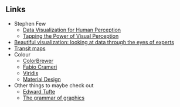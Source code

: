 ## Links

* Stephen Few
	* [Data Visualization for Human Perception](https://www.interaction-design.org/literature/book/the-encyclopedia-of-human-computer-interaction-2nd-ed)
	* [Tapping the Power of Visual Perception](http://www.perceptualedge.com/articles/ie/visual_perception.pdf)
* [Beautiful visualization: looking at data through the eyes of experts](https://go.exlibris.link/KJLP9Jc9)
* [Transit maps](https://transitmap.net/about/)
* Colour
	* [ColorBrewer](https://colorbrewer2.org/)
	* [Fabio Crameri](https://www.fabiocrameri.ch/)
	* [Viridis](https://cran.r-project.org/web/packages/viridis/vignettes/intro-to-viridis.html)
	* [Material Design](https://m3.material.io/) 
* Other things to maybe check out
	* [Edward Tufte](https://ubc.summon.serialssolutions.com/search?spellcheck=true&s.q=How+to+Lie+with+Statistics#!/search?ho=t&include.ft.matches=f&l=en&q=(AuthorCombined:(edward%20tufte)))
	* [The grammar of graphics](https://go.exlibris.link/SWFFdlJ4)